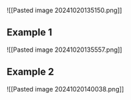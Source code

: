![[Pasted image 20241020135150.png]]
## Example 1
![[Pasted image 20241020135557.png]]
## Example 2
![[Pasted image 20241020140038.png]]
